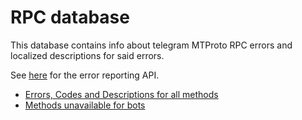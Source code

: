 # RPC database

This database contains info about telegram MTProto RPC errors and localized descriptions for said errors.

See [here](https://rpc.pwrtelegram.xyz) for the error reporting API.  

* [Errors, Codes and Descriptions for all methods](https://rpc.madelineproto.xyz/v4.json)
* [Methods unavailable for bots](https://rpc.madelineproto.xyz/bot.json)

